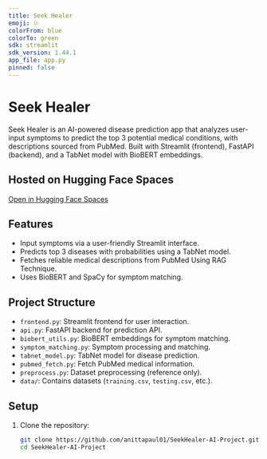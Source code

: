 ```yaml
---
title: Seek Healer
emoji: 🩺
colorFrom: blue
colorTo: green
sdk: streamlit
sdk_version: 1.44.1
app_file: app.py
pinned: false
---
```


# Seek Healer

Seek Healer is an AI-powered disease prediction app that analyzes user-input symptoms to predict the top 3 potential medical conditions, with descriptions sourced from PubMed. Built with Streamlit (frontend), FastAPI (backend), and a TabNet model with BioBERT embeddings.

## Hosted on Hugging Face Spaces
[Open in Hugging Face Spaces](https://huggingface.co/spaces/anitta-paul/SeekHealer)

## Features
- Input symptoms via a user-friendly Streamlit interface.
- Predicts top 3 diseases with probabilities using a TabNet model.
- Fetches reliable medical descriptions from PubMed Using RAG Technique.
- Uses BioBERT and SpaCy for symptom matching.

## Project Structure
- `frontend.py`: Streamlit frontend for user interaction.
- `api.py`: FastAPI backend for prediction API.
- `biobert_utils.py`: BioBERT embeddings for symptom matching.
- `symptom_matching.py`: Symptom processing and matching.
- `tabnet_model.py`: TabNet model for disease prediction.
- `pubmed_fetch.py`: Fetch PubMed medical information.
- `preprocess.py`: Dataset preprocessing (reference only).
- `data/`: Contains datasets (`training.csv`, `testing.csv`, etc.).

## Setup
1. Clone the repository:
   ```bash
   git clone https://github.com/anittapaul01/SeekHealer-AI-Project.git
   cd SeekHealer-AI-Project